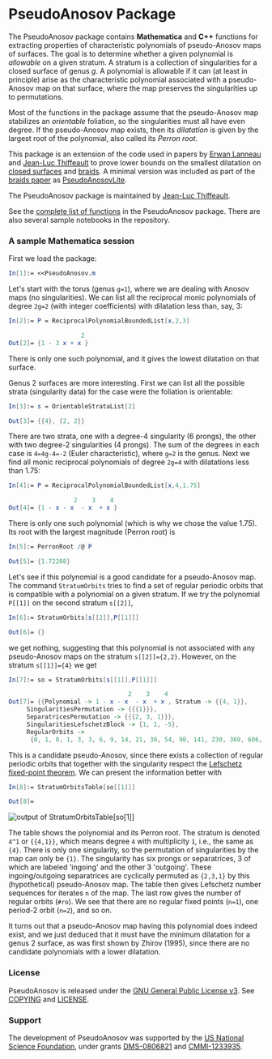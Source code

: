 # PseudoAnosov Package

The PseudoAnosov package contains **Mathematica** and **C++** functions for extracting properties of characteristic polynomials of pseudo-Anosov maps of surfaces.  The goal is to determine whether a given polynomial is *allowable* on a given stratum.  A stratum is a collection of singularities for a closed surface of genus *g*.  A polynomial is allowable if it can (at least in principle) arise as the characteristic polynomial associated with a pseudo-Anosov map on that surface, where the map preserves the singularities up to permutations.

Most of the functions in the package assume that the pseudo-Anosov map stabilizes an *orientable* foliation, so the singularities must all have even degree.  If the pseudo-Anosov map exists, then its *dilatation* is given by the largest root of the polynomial, also called its *Perron root*.

This package is an extension of the code used in papers by [Erwan Lanneau][1] and [Jean-Luc Thiffeault][2] to prove lower bounds on the smallest dilatation on [closed surfaces][3] and [braids][4].  A minimal version was included as part of the [braids paper][4] as [PseudoAnosovLite](/lite/).

The PseudoAnosov package is maintained by [Jean-Luc Thiffeault][2].

See the [complete list of functions](/functions.md/) in the PseudoAnosov package.  There are also several sample notebooks in the repository.

### A sample Mathematica session

First we load the package:
```mathematica
In[1]:= <<PseudoAnosov.m
```
Let's start with the torus (genus `g=1`), where we are dealing with Anosov maps (no singularities).  We can list all the reciprocal monic polynomials of degree `2g=2` (with integer coefficients) with dilatation less than, say, 3:
```mathematica
In[2]:= P = ReciprocalPolynomialBoundedList[x,2,3]

                    2
Out[2]= {1 - 3 x + x }
```
There is only one such polynomial, and it gives the lowest dilatation on that surface.

Genus 2 surfaces are more interesting.  First we can list all the possible strata (singularity data) for the case were the foliation is orientable:
```mathematica
In[3]:= s = OrientableStrataList[2]

Out[3]= {{4}, {2, 2}}
```
There are two strata, one with a degree-4 singularity (6 prongs), the other with two degree-2 singularities (4 prongs).  The sum of the degrees in each case is `4=4g-4=-2` (Euler characteristic), where `g=2` is the genus.  Next we find all monic reciprocal polynomials of degree `2g=4` with dilatations less than 1.75:
```mathematica
In[4]:= P = ReciprocalPolynomialBoundedList[x,4,1.75]

                  2    3    4
Out[4]= {1 - x - x  - x  + x }
```
There is only one such polynomial (which is why we chose the value 1.75).  Its root with the largest magnitude (Perron root) is
```mathematica
In[5]:= PerronRoot /@ P

Out[5]= {1.72208}
```
Let's see if this polynomial is a good candidate for a pseudo-Anosov map.  The command `StratumOrbits` tries to find a set of regular periodic orbits that is compatible with a polynomial on a given stratum.  If we try the polynomial `P[[1]]` on the second stratum `s[[2]]`,
```mathematica
In[6]:= StratumOrbits[s[[2]],P[[1]]]

Out[6]= {}
```
we get nothing, suggesting that this polynomial is not associated with any pseudo-Anosov maps on the stratum `s[[2]]={2,2}`.  However, on the stratum `s[[1]]={4}` we get
```mathematica
In[7]:= so = StratumOrbits[s[[1]],P[[1]]]

                                 2    3    4
Out[7]= {{Polynomial -> 1 - x - x  - x  + x , Stratum -> {{4, 1}},
     SingularitiesPermutation -> {{{1}}},
     SeparatricesPermutation -> {{{2, 3, 1}}},
     SingularitiesLefschetzBlock -> {1, 1, -5},
     RegularOrbits ->
      {0, 1, 0, 1, 3, 3, 6, 9, 14, 21, 36, 54, 90, 141, 230, 369, 606, 977, 1608, 2619, 4312, 7074, 11682, 19248, 31872, 52731, 87514, 145260, 241644, 402137, 670380, 1118187, 1867560, 3121221, 5221938, 8742312, 14648958, 24562068, 41214696, 69199515, 116263056, 195445504, 328749954, 553264722, 931601482, 1569414123, 2645169030, 4460292930, 7524259626, 12698241600}}}
```
This is a candidate pseudo-Anosov, since there exists a collection of regular periodic orbits that together with the singularity respect the [Lefschetz fixed-point theorem][5].  We can present the information better with
```mathematica
In[8]:= StratumOrbitsTable[so[[1]]]

Out[8]=
```
![output of StratumOrbitsTable[so[[1]]]](/images/sotable.png/)

The table shows the polynomial and its Perron root.  The stratum is denoted `4^1` or `{{4,1}}`, which means degree `4` with multiplicity `1`, i.e., the same as `{4}`.  There is only one singularity, so the permutation of singularities by the map can only be `{1}`.  The singularity has six prongs or separatrices, 3 of which are labeled 'ingoing' and the other 3 'outgoing'.  These ingoing/outgoing separatrices are cyclically permuted as `{2,3,1}` by this (hypothetical) pseudo-Anosov map.  The table then gives Lefschetz number sequences for iterates `n` of the map.  The last row gives the number of regular orbits (`#ro`).  We see that there are no regular fixed points (`n=1`), one period-2 orbit (`n=2`), and so on.

It turns out that a pseudo-Anosov map having this polynomial does indeed exist, and we just deduced that it must have the minimum dilatation for a genus 2 surface, as was first shown by Zhirov (1995), since there are no candidate polynomials with a lower dilatation.

### License

PseudoAnosov is released under the [GNU General Public License v3][6].  See [COPYING](/COPYING/) and [LICENSE](/LICENSE/).

### Support

The development of PseudoAnosov was supported by the [US National Science Foundation][7], under grants [DMS-0806821][8] and [CMMI-1233935][9].

[1]: https://www-fourier.ujf-grenoble.fr/~lanneau/
[2]: http://www.math.wisc.edu/~jeanluc/
[3]: http://arxiv.org/abs/0905.1302 "On the minimum dilatation of pseudo-Anosov homeomorphisms on surfaces of small genus, Annales de l'Institut Fourier 61, 105–144, 2011"
[4]: http://arxiv.org/abs/1004.5344 "On the minimum dilatation of braids on the punctured disc, Geometriae Dedicata 152, 165–182, 2011."
[5]: https://en.wikipedia.org/wiki/Lefschetz_fixed-point_theorem
[6]: http://www.gnu.org/licenses/gpl-3.0.html
[7]: http://www.nsf.gov
[8]: http://www.nsf.gov/awardsearch/showAward?AWD_ID=0806821
[9]: http://www.nsf.gov/awardsearch/showAward?AWD_ID=1233935
